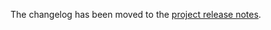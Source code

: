 The changelog has been moved to the
[project release notes](https://peering-manager.readthedocs.io/en/stable/release-notes/).
